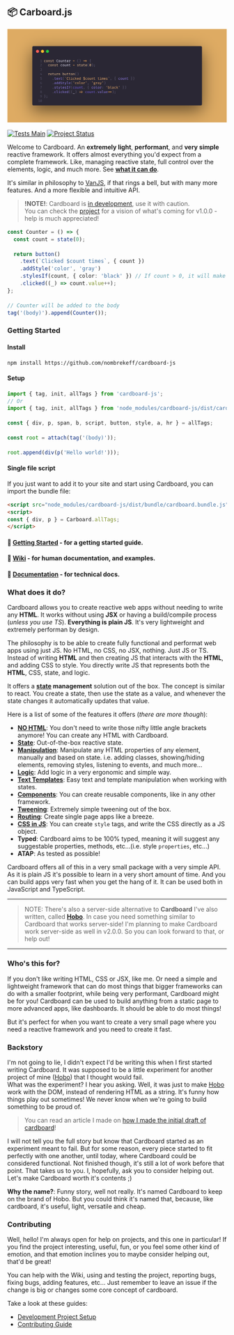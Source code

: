 ## 📦 Carboard.js


![](./header-img.png)

[![Tests Main](https://github.com/nombrekeff/cardboard-js/actions/workflows/test_main.yml/badge.svg?branch=main&event=push)](https://github.com/nombrekeff/cardboard-js/actions/workflows/test_main.yml)
[![Project Status](https://img.shields.io/badge/Project_Status-Semi_Stable-orange)](https://github.com/nombrekeff/cardboard-js/wiki/Project-Status)

Welcome to Cardboard. An **extremely light**, **performant**, and **very simple** reactive framework. It offers almost everything you'd expect from a complete framework. Like, managing reactive state, full control over the elements, logic, and much more. See **[what it can do](https://github.com/nombrekeff/cardboard-js#what-does-it-do)**.

It's similar in philosophy to [VanJS](https://vanjs.org/), if that rings a bell, but with many more features. And a more flexible and intuitive API.

> **!NOTE!**: Cardboard is [in development]((https://github.com/nombrekeff/cardboard-js/wiki/Project-Status)), use it with caution.  
> You can check the [project](https://github.com/users/nombrekeff/projects/2) for a vision of what's coming for v1.0.0 - help is much appreciated! 


```ts
const Counter = () => {
  const count = state(0);

  return button()
    .text(`Clicked $count times`, { count })
    .addStyle('color', 'gray')
    .stylesIf(count, { color: 'black' }) // If count > 0, it will make the color black
    .clicked((_) => count.value++);
};

// Counter will be added to the body
tag('(body)').append(Counter());
```


### Getting Started
#### Install

```
npm install https://github.com/nombrekeff/cardboard-js
```
#### Setup

```ts
import { tag, init, allTags } from 'cardboard-js';
// Or
import { tag, init, allTags } from 'node_modules/cardboard-js/dist/cardboard.js';

const { div, p, span, b, script, button, style, a, hr } = allTags;

const root = attach(tag('(body)'));

root.append(div(p('Hello world!')));
```

#### Single file script
If you just want to add it to your site and start using Cardboard, you can import the bundle file:
```html
<script src="node_modules/cardboard-js/dist/bundle/cardboard.bundle.js"></script>
<script>
const { div, p } = Carboard.allTags;
</script>
```

#### 🔸 [Getting Started](https://github.com/nombrekeff/cardboard-js/wiki/Getting-Started) - for a getting started guide.
#### 🔸 [Wiki](https://github.com/nombrekeff/cardboard-js/wiki/Examples) - for human documentation, and examples.
#### 🔸 [Documentation](https://nombrekeff.github.io/cardboard-js/) - for technical docs.

### What does it do?

Cardboard allows you to create reactive web apps without needing to write any **HTML**. It works without using **JSX** or having a build/compile process (_unless you use TS_). **Everything is plain JS**. It's very lightweight and extremely performan by design. 

The philosophy is to be able to create fully functional and performat web apps using just JS. No HTML, no CSS, no JSX, nothing. Just JS or TS. Instead of writing **HTML** and then creating JS that interacts with the **HTML**, and adding CSS to style. You directly write JS that represents both the **HTML**, CSS, state, and logic. 

It offers a **[state](#state) management** solution out of the box. The concept is similar to react. You create a state, then use the state as a value, and whenever the state changes it automatically updates that value. 

Here is a list of some of the features it offers (_there are more though_):
* **[NO HTML](https://github.com/nombrekeff/cardboard-js/wiki/Tags)**: You don't need to write those nifty little angle brackets anymore! You can create any HTML with Cardboard.
* **[State](https://github.com/nombrekeff/cardboard-js/wiki/State)**: Out-of-the-box reactive state.
* **[Manipulation](https://github.com/nombrekeff/cardboard-js/wiki/Manipulating-Tags)**: Manipulate any HTML properties of any element, manually and based on state. i.e. adding classes, showing/hiding elements, removing styles, listening to events, and much more...  
* **[Logic](https://github.com/nombrekeff/cardboard-js/wiki/Logic)**: Add logic in a very ergonomic and simple way.
* **[Text Templates](https://github.com/nombrekeff/cardboard-js/wiki/Text-Templates)**: Easy text and template manipulation when working with states.
* **[Components](https://github.com/nombrekeff/cardboard-js/wiki/Reusable-Component)**: You can create reusable components, like in any other framework.
* **[Tweening](https://github.com/nombrekeff/cardboard-js/wiki/Tweening)**: Extremely simple tweening out of the box.
* **[Routing](https://github.com/nombrekeff/cardboard-js/wiki/Routing)**: Create single page apps like a breeze.
* **[CSS in JS](#css-in-js)**: You can create `style` tags, and write the CSS directly as a JS object.
* **Typed**: Cardboard aims to be 100% typed, meaning it will suggest any suggestable properties, methods, etc...(i.e. style `properties`, etc...)
* **ATAP**: As tested as possible!

Cardboard offers all of this in a very small package with a very simple API. As it is plain JS it's possible to learn in a very short amount of time. And you can build apps very fast when you get the hang of it. It can be used both in JavaScript and TypeScript.


----
> NOTE: There's also a server-side alternative to **Cardboard** I've also written, called [**Hobo**](https://github.com/nombrekeff/hobo-js). In case you need something similar to Cardboard that works server-side!
> I'm planning to make Cardboard work server-side as well in v2.0.0. So you can look forward to that, or help out!
----

### Who's this for?

If you don't like writing HTML, CSS or JSX, like me. Or need a simple and lightweight framework that can do most things that bigger frameworks can do with a smaller footprint, while being very performant, Cardboard might be for you! Cardboard can be used to build anything from a static page to more advanced apps, like dashboards. It should be able to do most things!

But it's perfect for when you want to create a very small page where you need a reactive framework and you need to create it fast. 

### Backstory

I'm not going to lie, I didn't expect I'd be writing this when I first started writing Cardboard. It was supposed to be a little experiment for another project of mine ([Hobo](https://github.com/nombrekeff/hobo-js)) that I thought would fail.  
What was the experiment? I hear you asking. Well, it was just to make [Hobo](https://github.com/nombrekeff/hobo-js) work with the DOM, instead of rendering HTML as a string. It's funny how things play out sometimes! We never know when we're going to build something to be proud of. 

> You can read an article I made on [how I made the initial draft of cardboard](https://dev.to/nombrekeff/from-concept-to-reality-my-process-of-building-cardboard-40fb)!

I will not tell you the full story but know that Cardboard started as an experiment meant to fail. But for some reason, every piece started to fit perfectly with one another, 
until today, where Cardboard could be considered functional. Not finished though, it's still a lot of work before that point. That takes us to you. I, hopefully, ask you to consider helping out. Let's make Cardboard worth it's contents ;)

**Why the name?**: Funny story, well not really. It's named Cardboard to keep on the brand of Hobo. But you could think it's named that, because, like cardboard, it's useful, light, versatile and cheap. 

### Contributing

Well, hello! I'm always open for help on projects, and this one in particular! If you find the project interesting, useful, fun, or you feel some other kind of emotion, and that emotion inclines you to maybe consider helping out, that'd be great! 

You can help with the Wiki, using and testing the project, reporting bugs, fixing bugs, adding features, etc... Just remember to leave an issue if the change is big or changes some core concept of cardboard.

Take a look at these guides:
* [Development Project Setup](https://github.com/nombrekeff/cardboard-js/wiki/Development-Guide)
* [Contributing Guide](https://github.com/nombrekeff/cardboard-js/wiki/Contributing-Guide)





